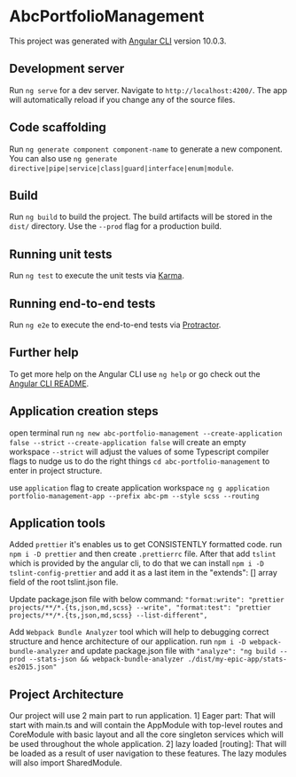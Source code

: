 # AbcPortfolioManagement

This project was generated with [Angular CLI](https://github.com/angular/angular-cli) version 10.0.3.

## Development server

Run `ng serve` for a dev server. Navigate to `http://localhost:4200/`. The app will automatically reload if you change any of the source files.

## Code scaffolding

Run `ng generate component component-name` to generate a new component. You can also use `ng generate directive|pipe|service|class|guard|interface|enum|module`.

## Build

Run `ng build` to build the project. The build artifacts will be stored in the `dist/` directory. Use the `--prod` flag for a production build.

## Running unit tests

Run `ng test` to execute the unit tests via [Karma](https://karma-runner.github.io).

## Running end-to-end tests

Run `ng e2e` to execute the end-to-end tests via [Protractor](http://www.protractortest.org/).

## Further help

To get more help on the Angular CLI use `ng help` or go check out the [Angular CLI README](https://github.com/angular/angular-cli/blob/master/README.md).

## Application creation steps

open terminal run `ng new abc-portfolio-management --create-application false --strict`
`--create-application false` will create an empty workspace
`--strict` will adjust the values of some Typescript compiler flags to nudge us to do the right things
`cd abc-portfolio-management` to enter in project structure.

use `application` flag to create application workspace
`ng g application portfolio-management-app --prefix abc-pm --style scss --routing`

## Application tools

Added `prettier` it's enables us to get CONSISTENTLY formatted code. run `npm i -D prettier` and then create `.prettierrc` file.
After that add `tslint` which is provided by the angular cli, to do that we can install `npm i -D tslint-config-prettier` and add it as a last item in the "extends": [] array field of the root tslint.json file.

Update package.json file with below command:
`"format:write": "prettier projects/**/*.{ts,json,md,scss} --write", "format:test": "prettier projects/**/*.{ts,json,md,scss} --list-different",`

Add `Webpack Bundle Analyzer` tool which will help to debugging correct structure and hence architecture of our application.
run `npm i -D webpack-bundle-analyzer` and update package.json file with `"analyze": "ng build --prod --stats-json && webpack-bundle-analyzer ./dist/my-epic-app/stats-es2015.json"`

## Project Architecture

Our project will use 2 main part to run application.
1] Eager part: That will start with main.ts and will contain the AppModule with top-level routes and CoreModule with basic layout and all the core singleton services which will be used throughout the whole application.
2] lazy loaded [routing]: That will be loaded as a result of user navigation to these features. The lazy modules will also import SharedModule.
